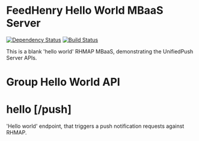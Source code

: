 # FeedHenry Hello World MBaaS Server 
[![Dependency Status](https://img.shields.io/david/feedhenry-templates/hello-push-cloud.svg?style=flat-square)](https://david-dm.org/feedhenry-templates/hello-push-cloud)
[![Build Status](https://travis-ci.org/feedhenry-templates/hello-push-cloud.png)](https://travis-ci.org/feedhenry-templates/hello-push-cloud)

This is a blank 'hello world' RHMAP MBaaS, demonstrating the UnifiedPush Server APIs.

# Group Hello World API

# hello [/push]

'Hello world' endpoint, that triggers a push notification requests against RHMAP.
